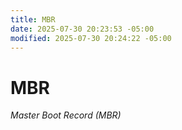 ```yaml
---
title: MBR
date: 2025-07-30 20:23:53 -05:00
modified: 2025-07-30 20:24:22 -05:00
---
```


# MBR

_Master Boot Record (MBR)_
